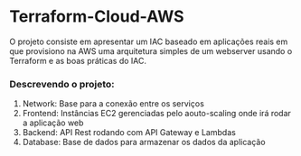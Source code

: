 # Terraform-Cloud-AWS

O projeto consiste em apresentar um IAC baseado em aplicações reais em que provisiono na AWS 
uma arquitetura simples de um webserver usando o Terraform e as boas práticas do IAC.

### Descrevendo o projeto:
1. Network: Base para a conexão entre os serviços
2. Frontend: Instâncias EC2 gerenciadas pelo aouto-scaling onde irá rodar a aplicação web
3. Backend: API Rest rodando com API Gateway e Lambdas
4. Database: Base de dados para armazenar os dados da aplicação
